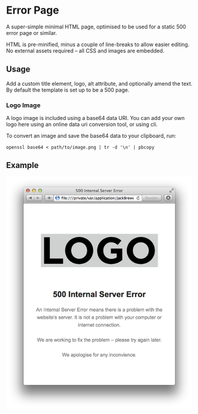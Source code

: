 # Error Page

A super-simple minimal HTML page, optimised to be used for a static 500 error page or similar.

HTML is pre-minified, minus a couple of line-breaks to allow easier editing. No external assets required – all CSS and images are embedded.

## Usage

Add a custom title element, logo, alt attribute, and optionally amend the text. By default the template is set up to be a 500 page.

### Logo Image

A logo image is included using a base64 data URI. You can add your own logo here using an online data uri conversion tool, or using cli.

To convert an image and save the base64 data to your clipboard, run:

```
openssl base64 < path/to/image.png | tr -d '\n' | pbcopy
```

## Example

![Screenshot](screenshot.png)
